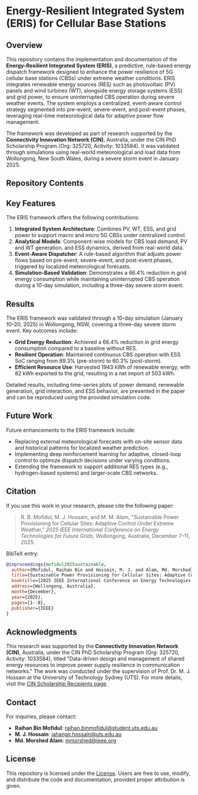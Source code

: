 # Energy-Resilient Integrated System (ERIS) for Cellular Base Stations

## Overview
This repository contains the implementation and documentation of the **Energy-Resilient Integrated System (ERIS)**, a predictive, rule-based energy dispatch framework designed to enhance the power resilience of 5G cellular base stations (CBSs) under extreme weather conditions. ERIS integrates renewable energy sources (RES) such as photovoltaic (PV) panels and wind turbines (WT), alongside energy storage systems (ESS) and grid power, to ensure uninterrupted CBS operation during severe weather events. The system employs a centralized, event-aware control strategy segmented into pre-event, severe-event, and post-event phases, leveraging real-time meteorological data for adaptive power flow management.

The framework was developed as part of research supported by the **Connectivity Innovation Network (CIN)**, Australia, under the CIN PhD Scholarship Program (Org: 325720, Activity: 1033584). It was validated through simulations using real-world meteorological and load data from Wollongong, New South Wales, during a severe storm event in January 2025.

## Repository Contents


## Key Features
The ERIS framework offers the following contributions:
1. **Integrated System Architecture**: Combines PV, WT, ESS, and grid power to support macro and micro 5G CBSs under centralized control.
2. **Analytical Models**: Component-wise models for CBS load demand, PV and WT generation, and ESS dynamics, derived from real-world data.
3. **Event-Aware Dispatcher**: A rule-based algorithm that adjusts power flows based on pre-event, severe-event, and post-event phases, triggered by localized meteorological forecasts.
4. **Simulation-Based Validation**: Demonstrates a 66.4% reduction in grid energy consumption while maintaining uninterrupted CBS operation during a 10-day simulation, including a three-day severe storm event.


## Results
The ERIS framework was validated through a 10-day simulation (January 10–20, 2025) in Wollongong, NSW, covering a three-day severe storm event. Key outcomes include:
- **Grid Energy Reduction**: Achieved a 66.4% reduction in grid energy consumption compared to a baseline without RES.
- **Resilient Operation**: Maintained continuous CBS operation with ESS SoC ranging from 89.3% (pre-storm) to 60.3% (post-storm).
- **Efficient Resource Use**: Harvested 1943 kWh of renewable energy, with 82 kWh exported to the grid, resulting in a net import of 503 kWh.

Detailed results, including time-series plots of power demand, renewable generation, grid interaction, and ESS behavior, are presented in the paper and can be reproduced using the provided simulation code.

## Future Work
Future enhancements to the ERIS framework include:
- Replacing external meteorological forecasts with on-site sensor data and historical patterns for localized weather prediction.
- Implementing deep reinforcement learning for adaptive, closed-loop control to optimize dispatch decisions under varying conditions.
- Extending the framework to support additional RES types (e.g., hydrogen-based systems) and larger-scale CBS networks.

## Citation
If you use this work in your research, please cite the following paper:
> R. B. Mofidul, M. J. Hossain, and M. M. Alam, "Sustainable Power Provisioning for Cellular Sites: Adaptive Control Under Extreme Weather," *2025 IEEE International Conference on Energy Technologies for Future Grids*, Wollongong, Australia, December 7–11, 2025.

BibTeX entry:
```bibtex
@inproceedings{mofidul2025sustainable,
  author={Mofidul, Raihan Bin and Hossain, M. J. and Alam, Md. Morshed},
  title={Sustainable Power Provisioning for Cellular Sites: Adaptive Control Under Extreme Weather},
  booktitle={2025 IEEE International Conference on Energy Technologies for Future Grids},
  address={Wollongong, Australia},
  month={December},
  year={2025},
  pages={1--8},
  publisher={IEEE}
}
```

## Acknowledgments
This research was supported by the **Connectivity Innovation Network (CIN)**, Australia, under the CIN PhD Scholarship Program (Org: 325720, Activity: 1033584), titled "Data-driven design and management of shared energy resources to improve power supply resilience in communication networks." The work was conducted under the supervision of Prof. Dr. M. J. Hossain at the University of Technology Sydney (UTS). For more details, visit the [CIN Scholarship Recipients page](https://www.connectivityinnovationnetwork.com/scholarships/).

## Contact
For inquiries, please contact:
- **Raihan Bin Mofidul**: [raihan.binmofidul@student.uts.edu.au](mailto:raihan.binmofidul@student.uts.edu.au)
- **M. J. Hossain**: [jahangir.hossain@uts.edu.au](mailto:jahangir.hossain@uts.edu.au)
- **Md. Morshed Alam**: [mmorshed@ieee.org](mailto:mmorshed@ieee.org)

## License
This repository is licensed under the [License](LICENSE). Users are free to use, modify, and distribute the code and documentation, provided proper attribution is given.
